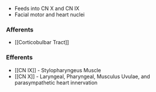 - Feeds into CN X and CN IX
- Facial motor and heart nuclei
### Afferents
- [[Corticobulbar Tract]]
### Efferents
- [[CN IX]] - Stylopharyngeus Muscle
- [[CN X]] - Laryngeal, Pharyngeal, Musculus Uvulae, and parasympathetic heart innervation